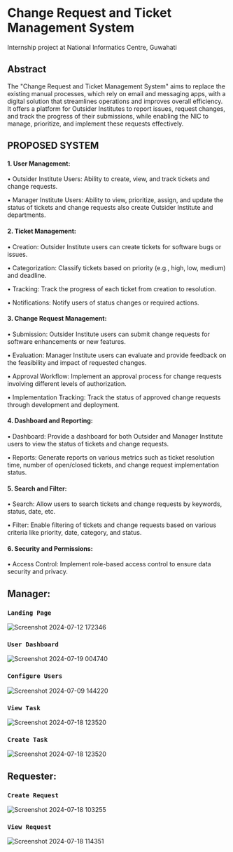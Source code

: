 # Change Request and Ticket Management System

Internship project at National Informatics Centre, Guwahati
## Abstract
The "Change Request and Ticket Management System" aims to replace the existing manual processes, which rely on email and messaging apps, with a digital solution that streamlines operations and improves overall efficiency. It offers a platform for Outsider Institutes to report issues, request changes, and track the progress of their submissions, while enabling the NIC to manage, prioritize, and implement these requests effectively.

## PROPOSED SYSTEM
#### 1.	User Management:
•	Outsider Institute Users: Ability to create, view, and track tickets and change requests.

•	Manager Institute Users: Ability to view, prioritize, assign, and update the status of tickets and change requests also create Outsider Institute and departments.

#### 2.	Ticket Management:
•	Creation: Outsider Institute users can create tickets for software bugs or issues.

•	Categorization: Classify tickets based on priority (e.g., high, low, medium) and deadline.

•	Tracking: Track the progress of each ticket from creation to resolution.

•	Notifications: Notify users of status changes or required actions.

#### 3.	Change Request Management:
•	 Submission: Outsider Institute users can submit change requests for software enhancements or new features.

•	 Evaluation: Manager Institute users can evaluate and provide feedback on the feasibility and impact of requested changes.

•	 Approval Workflow: Implement an approval process for change requests involving different levels of authorization.

•	 Implementation Tracking: Track the status of approved change requests through development and deployment.

#### 4.	Dashboard and Reporting:
•	Dashboard: Provide a dashboard for both Outsider and Manager Institute users to view the status of tickets and change requests.

•	Reports: Generate reports on various metrics such as ticket resolution time, number of open/closed tickets, and change request implementation status.

#### 5.	Search and Filter:
•	Search: Allow users to search tickets and change requests by keywords, status, date, etc.

•	Filter: Enable filtering of tickets and change requests based on various criteria like priority, date, category, and status.

#### 6.	Security and Permissions:
•	Access Control: Implement role-based access control to ensure data security and privacy.


## Manager:
### `Landing Page`
![Screenshot 2024-07-12 172346](https://github.com/user-attachments/assets/bf0627f9-5605-452d-a060-04faa91bd683)

### `User Dashboard`
![Screenshot 2024-07-19 004740](https://github.com/user-attachments/assets/5ea5c6c5-d747-4206-b9f1-feb43aeaf985)

### `Configure Users`
![Screenshot 2024-07-09 144220](https://github.com/user-attachments/assets/f7a51fdb-0823-4130-ae5e-fee91b27fcfc)


### `View Task`
![Screenshot 2024-07-18 123520](https://github.com/user-attachments/assets/038b624a-2817-4dbc-bcba-74cda390e189)

### `Create Task`
![Screenshot 2024-07-18 123520](https://github.com/user-attachments/assets/dadd5cce-862b-4d7e-ac6e-1c55fd923acf)

## Requester:
### `Create Request`
![Screenshot 2024-07-18 103255](https://github.com/user-attachments/assets/6a04e7ca-181d-4c61-98e8-4e995a9f5998)

### `View Request`
![Screenshot 2024-07-18 114351](https://github.com/user-attachments/assets/0ae49da9-c8f0-472c-a70e-13afb3ec1850)





